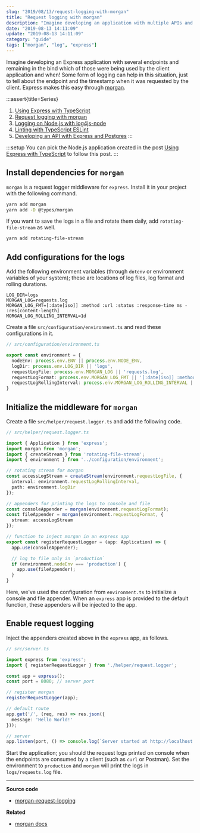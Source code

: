 ```yaml
---
slug: "2019/08/13/request-logging-with-morgan"
title: "Request logging with morgan"
description: "Imagine developing an application with multiple APIs and remaining in the bind which of those were being used by the client and when! morgan can help by logging useful request information for an Express application."
date: "2019-08-13 14:11:09"
update: "2019-08-13 14:11:09"
category: "guide"
tags: ["morgan", "log", "express"]
---
```


Imagine developing an Express application with several endpoints and remaining in the bind which of those were being used by the client application and when! Some form of logging can help in this situation, just to tell about the endpoint and the timestamp when it was requested by the client. Express makes this easy through [morgan](https://github.com/expressjs/morgan).

:::assert{title=Series}
1. [Using Express with TypeScript](/post/2019/01/12/using-express-with-typescript/)
2. [Request logging with morgan](/post/2019/08/13/request-logging-with-morgan/)
3. [Logging on Node.js with log4js-node](/post/2019/08/14/logging-on-nodejs-with-log4js-node/)
4. [Linting with TypeScript ESLint](/post/2019/08/16/linting-with-typescript-eslint/)
5. [Developing an API with Express and Postgres](/post/2019/08/19/developing-an-api-with-express-and-postgres/)
:::

:::setup
You can pick the Node.js application created in the post [Using Express with TypeScript](/post/2019/01/12/using-express-with-typescript/) to follow this post.
:::

## Install dependencies for `morgan`

`morgan` is a request logger middleware for `express`. Install it in your project with the following command.

```sh
yarn add morgan
yarn add -D @types/morgan
```

If you want to save the logs in a file and rotate them daily, add `rotating-file-stream` as well.

```sh
yarn add rotating-file-stream
```

## Add configurations for the logs

Add the following environment variables (through `dotenv` or environment variables of your system); these are locations of log files, log format and rolling durations.

```properties
LOG_DIR=logs
MORGAN_LOG=requests.log
MORGAN_LOG_FMT=[:date[iso]] :method :url :status :response-time ms - :res[content-length]
MORGAN_LOG_ROLLING_INTERVAL=1d
```

Create a file `src/configuration/environment.ts` and read these configurations in it.

```typescript
// src/configuration/environment.ts

export const environment = {
  nodeEnv: process.env.ENV || process.env.NODE_ENV,
  logDir: process.env.LOG_DIR || 'logs',
  requestLogFile: process.env.MORGAN_LOG || 'requests.log',
  requestLogFormat: process.env.MORGAN_LOG_FMT || '[:date[iso]] :method :url :status :response-time ms - :res[content-length]',
  requestLogRollingInterval: process.env.MORGAN_LOG_ROLLING_INTERVAL || '1d'
}
```

## Initialize the middleware for `morgan`

Create a file `src/helper/request.logger.ts` and add the following code.

```typescript
// src/helper/request.logger.ts

import { Application } from 'express';
import morgan from 'morgan';
import { createStream } from 'rotating-file-stream';
import { environment } from '../configuration/environment';

// rotating stream for morgan
const accessLogStream = createStream(environment.requestLogFile, {
  interval: environment.requestLogRollingInterval,
  path: environment.logDir
});

// appenders for printing the logs to console and file
const consoleAppender = morgan(environment.requestLogFormat);
const fileAppender = morgan(environment.requestLogFormat, {
  stream: accessLogStream
});

// function to inject morgan in an express app
export const registerRequestLogger = (app: Application) => {
  app.use(consoleAppender);

  // log to file only in `production`
  if (environment.nodeEnv === 'production') {
    app.use(fileAppender);
  }
}
```

Here, we've used the configuration from `environment.ts` to initialize a console and file appender. When an `express` app is provided to the default function, these appenders will be injected to the app.

## Enable request logging

Inject the appenders created above in the `express` app, as follows.

```typescript {4, 10}
// src/server.ts

import express from 'express';
import { registerRequestLogger } from './helper/request.logger';

const app = express();
const port = 8080; // server port

// register morgan
registerRequestLogger(app);

// default route
app.get('/', (req, res) => res.json({
  message: 'Hello World!'
}));

// server
app.listen(port, () => console.log(`Server started at http://localhost:${port}`));
```

Start the application; you should the request logs printed on console when the endpoints are consumed by a client (such as `curl` or Postman). Set the environment to `production` and `morgan` will print the logs in `logs/requests.log` file.

---

**Source code**

- [morgan-request-logging](https://github.com/Microflash/guides/tree/main/nodejs/morgan-request-logging)

**Related**

- [morgan docs](https://github.com/expressjs/morgan#readme)
